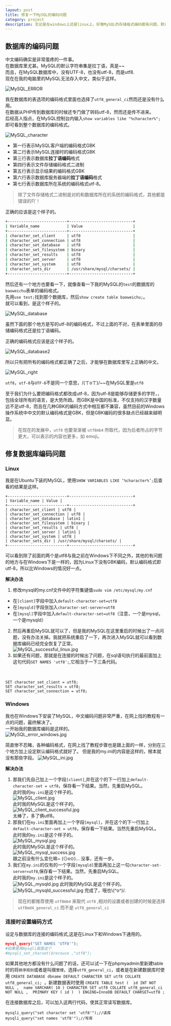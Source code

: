 ```yaml
---
layout: post
title: 修复一下MySQL的编码问题
category: project
description: 无论是在windows上还是linux上，好像MySQL的存储格式编码都有问题，默认是拉丁语系的存储格式，需要改为utf8的存储格式
---
```


## 数据库的编码问题

中文编码确实是非常蛋疼的一件事。  
在数据库里尤甚。MySQL的默认字符串集是拉丁语，真是~~  
而且，在MySQL数据库中，没有UTF-8，也没有utf-8，而是utf8.    
现在在我的电脑里的MySQL无法存入中文，类似于这样。  

![MySQL_ERROR](/images/MySQL_ERROR1.jpg)  

我在数据库的表选项的编码格式里面也选择了`utf8_general_ci`然而还是没有什么用。  
在数据从PHP传到数据库的时候还专门做了转码utf-8，然而还是传不进来。  
后经高人指点，在MySQL控制台内输入`show variables like "%character%";`  
即可看到整个数据库的编码格式。  

![MySQL_character](/images/MySQL_character.jpg)  

- 第一行表示MySQL客户端的编码格式GBK
- 第二行表示MySQL连接时的编码格式GBK
- 第三行表示数据库**拉丁语编码**格式
- 第四行表示文件存储编码格式二进制
- 第五行表示显示结果的编码格式GBK
- 第六行表示数据库服务器端的**拉丁语编码**格式
- 第七行表示数据库所在系统的编码格式utf-8。

> 除了文件存储格式二进制是对的和数据库所在的系统的编码格式，其他都是错误的吖！

正确的应该是这个样子的。

```bash
+--------------------------+----------------------------+
| Variable_name            | Value                      |
+--------------------------+----------------------------+
| character_set_client     | utf8                       |
| character_set_connection | utf8                       |
| character_set_database   | utf8                       |
| character_set_filesystem | binary                     |
| character_set_results    | utf8                       |
| character_set_server     | utf8                       |
| character_set_system     | utf8                       |
| character_sets_dir       | /usr/share/mysql/charsets/ |
+--------------------------+----------------------------+
```

然后还有一个地方也要看一下，就像查看一下我的MySQL的`test`的数据库的`baoweichu`表单的编码格式。  
先用`use test;`找到那个数据库，然后`show create table baoweichu;`。  
就可以看到，是这个样子的。  

![MySQL_database](/images/MySQL_database.jpg)  

虽然下面的那个地方是写的utf-8的编码格式，不过上面的不对，在表单里面的存储编码格式还是拉丁语编码。  

正确的编码格式应该是这个样子的。  

![MySQL_database2](/images/MySQL_database2.jpg)

所以只有把所有的编码格式都正确了之后，才能够在数据库里写上正确的中文。  

![MySQL_right](/images/MySQL_right.jpg)

`utf8`，`utf-8`与`UTF-8`不是同一个意思，/(ㄒoㄒ)/~~在MySQL里是`utf8`

至于我们为什么要把编码格式都改成utf-8，因为utf-8是能够存储更多的字符，，包括全球所有的语言，是大势所趋。而GBK是中国的标准，不仅支持的汉字数量远不足utf-8，而且在几种GBK的编码方式中相互都不兼容，虽然目前的Windows操作系统中中文的默认编码格式是GBK，但是GBK编码的很多缺点已经越来越明显。  

> 在现在的发展中，`utf8` 也要渐渐被 `utf8mb4` 所取代，因为后者所占的字节更大，可以表示的内容也更多，如 emoji。

## 修复数据库编码问题

### Linux

我是在Ubuntu下装的MySQL，使用`SHOW VARIABLES LIKE ‘%character%’;`后查看的结果是这样。  

```
+--------------------------+----------------------------+
| Variable_name | Value |
+--------------------------+----------------------------+
| character_set_client | utf8 |
| character_set_connection | utf8 |
| character_set_database | latin1 |
| character_set_filesystem | binary |
| character_set_results | utf8 |
| character_set_server | latin1 |
| character_set_system | utf8 |
| character_sets_dir | /usr/share/mysql/charsets/ |
+--------------------------+----------------------------+
```

可以看到除了前面的两个是utf8与我之前在Windows下不同之外，其他的有问题的地方与在Windows下是一样的，因为Linux下没有GBK编码，默认编码格式即utf-8，所以比Windows的情况好一点。   

**解决办法**  
 1. 修改mysql的my.cnf文件中的字符集键值`sudo vim /etc/mysql/my.cnf`  
  - 在`[client]`字段中加入`default-character-set=utf8`  
  - 在`[mysqld]`字段张加入`character-set-server=utf8`  
  - 在`[mysql]`字段中加入`default-character-set=utf8`（注意，一个是mysql，一个是mysqld）  
 2. 然后再重启MySQL就可以了，但是我的MySQL在这里重启的时候出了一点问题，没有办法关掉。我就把系统重启了一下，再次进入MySQL就可以看到数据库编码已经完全恢复了正常。  
 ![MySQL_successful_linux.jpg](/images/MySQL_successful_linux.jpg)  
 3. 如果还有问题，那就是在连接的时候出了问题，在sql语句执行的最前面加上这句代码`SET NAMES 'utf8';`,它相当于一下三条代码。  <br><br><br>
```
SET character_set_client = utf8;  
SET character_set_results = utf8;  
SET character_set_connection = utf8;  
```

### Windows

我也在Windows下安装了MySQL，中文编码问题非常严重，在网上找的教程有一点的问题，最终解决了。  
一开始我的数据库编码是这样的。   
![MySQL_error_windows.jpg](/images/MySQL_error_windows.jpg)  

简直惨不忍睹，各种编码格式，在网上找了教程步骤也是跟上面的一样，分别在三个地方加上设定默认编码格式就好了。  但是我的my.ini的内容是这样的，根本就没有那些字段。
![MySQL_ini.jpg](/images/MySQL_ini.jpg)  

**解决办法**  
 1. 那我们先自己加上一个字段`[client]`,并在这个的下一行加上`default-character-set = utf8`，保存看一下结果。当然，先重启MySQL。  
 此时我的`my.ini`是这个样子的。   
 ![MySQL_client.jpg](/images/MySQL_client.jpg)  
 此时我的MySQL是这个样子的。  
 ![MySQL_client_successful.jpg](/images/MySQL_client_successful.jpg)  
 太棒了，多了俩utf8。  
 2. 那我们在`my.ini`里面再加上一个字段`[mysql]`，并在这个的下一行加上`default-character-set = utf8`，保存看一下结果。当然先重启MySQL。  
 此时我的`my.ini`是这个样子的。  
 ![MySQL_mysql.jpg](/images/MySQL_mysql.jpg)  
 此时我的MySQL是这个样子的。  
 ![MySQL_mysql_success.jpg](/images/MySQL_mysql_success.jpg)  
 跟之前没有什么变化嘛~  (⊙o⊙)… 没事，还有一步。
 3. 我们在`my.ini`的仅有的一个字段`[mysqld]`里面再加上这一句`character-set-server=utf8`,保存看一下结果。当然，先重启MySQL。   
 此时我的`my.ini`是这个样子的。  
 ![MySQL_mysqld.jpg](/images/MySQL_mysqld.jpg)
 此时我的MySQL是这个样子的。  
 ![MySQL_mysqld_successful.jpg](/images/MySQL_mysqld_successful.jpg)
 完成了，哦也\\(\^o\^)/.   

> 现在的都推荐使用 `utf8mb4` 来取代 `utf8` ,相对的设置或者创建的时候是选择 `utf8md4_general_ci` 而不是 `utf8_general_ci`

### 连接时设置编码方式

设定与数据库的连接的编码格式,这是在Linux下和Windows下通用的。

```php
mysql_query("SET NAMES 'UTF8'"); 
#如果是用mysqli就是这个
#mysqli_set_charset($recouce ,"utf8");
```

如果其他地方都没有什么问题了的话，还可以试一下在phpmyadmin里新建table时的将`排序规则`或者是叫做`整理`，选择`utf8_general_ci`，或者是在新建数据库时使用 `CREATE DATABASE dbname DEFAULT CHARACTER SET utf8 COLLATE utf8_general_ci; `，新建数据表时使用 `CREATE TABLE test ( 
id INT NOT NULL , 
name VARCHAR( 10 ) CHARACTER SET utf8 COLLATE utf8_general_ci NOT NULL , 
PRIMARY KEY ( id ) 
) ENGINE=InnoDB DEFAULT CHARSET=utf8 ; `

在连接数据库之后，可以加入这两行代码，使其正常读写数据库。

```
mysqli_query("set character set 'utf8'");//读库 
mysqli_query("set names 'utf8'");//写库 
```
